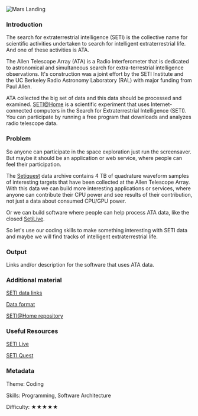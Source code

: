 ![Mars Landing](./MarsLander.png)

### Introduction

The search for extraterrestrial intelligence (SETI)
is the collective name for scientific activities undertaken to search for intelligent extraterrestrial life.
And one of these activities is ATA.

The Allen Telescope Array (ATA) is a Radio Interferometer that is dedicated to astronomical and simultaneous search for extra-terrestrial intelligence observations. It's construction was a joint effort by the SETI Institute and the UC Berkeley Radio Astronomy Laboratory (RAL) with major funding from Paul Allen.

ATA collected the big set of data and this data should be processed and examined.
[SETI@Home](http://setiathome.ssl.berkeley.edu/) is a scientific experiment that uses Internet-connected computers in the Search for Extraterrestrial Intelligence (SETI). You can participate by running a free program that downloads and analyzes radio telescope data.

### Problem

So anyone can participate in the space exploration just run the screensaver.
But maybe it should be an application or web service, where people can feel their participation.

The [Setiquest](http://setiquest.org/) data archive contains 4 TB of quadrature waveform samples of interesting targets that have been collected at the Allen Telescope Array.
With this data we can build more interesting applications or services,
where anyone can contribute their CPU power and see results of their contribution,
not just a data about consumed CPU/GPU power.

Or we can build software where people can help process ATA data, like the closed [SetiLive](http://www.setilive.org/).

So let's use our coding skills to make something interesting with SETI data and maybe we will find
tracks of intelligent extraterrestrial life.

### Output

Links and/or description for the software that uses ATA data.

### Additional material

[SETI data links](http://setiquest.org/wiki/index.php/SetiQuest_Data)

[Data format](http://setiquest.org/wiki/index.php/SetiQuest_Data_Format)

[SETI@Home repository](https://setisvn.ssl.berkeley.edu/trac/browser)

### Useful Resources

[SETI Live](http://www.setilive.org/)

[SETI Quest](http://setiquest.org/)

### Metadata

Theme: Coding

Skills: Programming, Software Architecture

Difficulty: ★★★★★
